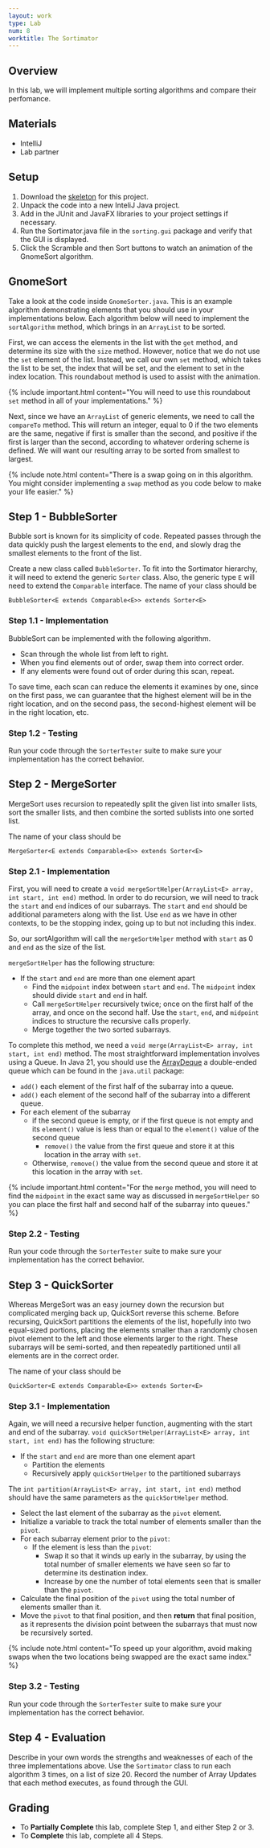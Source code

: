 ```yaml
---
layout: work
type: Lab
num: 8
worktitle: The Sortimator
---
```


## Overview

In this lab, we will implement multiple sorting algorithms and compare
their perfomance.

## Materials

-   IntelliJ
-   Lab partner

## Setup

1.  Download the [skeleton](../code/151sortimator.zip) for this project.
2.  Unpack the code into a new InteliJ Java project.
3.  Add in the JUnit and JavaFX libraries to your project settings if necessary.
4.  Run the Sortimator.java file in the `sorting.gui` package and verify
    that the GUI is displayed.
5.  Click the Scramble and then Sort buttons to watch an animation of
    the GnomeSort algorithm.

## GnomeSort

Take a look at the code inside `GnomeSorter.java`. This is an example
algorithm demonstrating elements that you should use in your
implementations below. Each algorithm below will need to implement the
`sortAlgorithm` method, which brings in an `ArrayList` to be sorted.

First, we can access the elements in the list with the `get` method, and
determine its size with the `size` method. However, notice that we do
not use the `set` element of the list. Instead, we call our own `set`
method, which takes the list to be set, the index that will be set, and
the element to set in the index location. This roundabout method is used
to assist with the animation.

{% include important.html content="You will need to use this
roundabout `set` method in all of
your implementations." %}

Next, since we have an `ArrayList` of generic elements, we need to call
the `compareTo` method. This will return an integer, equal to 0 if the
two elements are the same, negative if first is smaller than the second,
and positive if the first is larger than the second, according to
whatever ordering scheme is defined. We will want our resulting array to
be sorted from smallest to largest.

{% include note.html content="There is a swap going on in this algorithm. You might
consider implementing a `swap` method as you code below to make your life
easier." %}

<!--
## Step 1 - InsertionSorter

Your first sorting algorithm to implement is Insertion Sort. You will be
incrementally placing elements into a sorted array.

Create a new class called `InsertionSorter`. To fit into the Sortimator
hierarchy, it will need to extend the generic `Sorter` class. Also, the
generic type `E` will need to extend the `Comparable` interface. The
name of your class should be

`InsertionSorter<E extends Comparable<E>> extends Sorter<E>`

### Step 1.1 - Implementation

InsertionSort can be implemented with the following algorithm.

-   For each element in the list
    -   While the current element is smaller than the element to its left
        -   Swap them
        -   Move one element to the left, so that you keep following the current
            element down.

### Step 1.2 - Testing

Run your code through the `SorterTester` suite to make sure your
implementation has the correct behavior.

-->

## Step 1 - BubbleSorter

Bubble sort is known for its simplicity of code. Repeated passes through
the data quickly push the largest elements to the end, and slowly drag
the smallest elements to the front of the list.

Create a new class called `BubbleSorter`. To fit into the Sortimator
hierarchy, it will need to extend the generic `Sorter` class. Also, the
generic type `E` will need to extend the `Comparable` interface. The
name of your class should be

`BubbleSorter<E extends Comparable<E>> extends Sorter<E>`

### Step 1.1 - Implementation

BubbleSort can be implemented with the following algorithm.

* Scan through the whole list from left to right.
* When you find elements out of order, swap them into correct order.
* If any elements were found out of order during this scan, repeat.

To save time, each scan can reduce the elements it examines by one,
since on the first pass, we can guarantee that the highest element
will be in the right location, and on the second pass, the second-highest
element will be in the right location, etc.

### Step 1.2 - Testing

Run your code through the `SorterTester` suite to make sure your
implementation has the correct behavior.


## Step 2 - MergeSorter

MergeSort uses recursion to repeatedly split the given list into
smaller lists, sort the smaller lists, and then combine the sorted
sublists into one sorted list.

The name of your class should be

`MergeSorter<E extends Comparable<E>> extends Sorter<E>`

### Step 2.1 - Implementation

First, you will need to create a
`void mergeSortHelper(ArrayList<E> array, int start, int end)` method. In order to
do recursion, we will need to track the `start` and `end` indices of our
subarrays. The `start` and `end` should be additional parameters along with
the list. Use `end` as we have in other contexts, to be the stopping
index, going up to but not including this index.

So, our sortAlgorithm will call the `mergeSortHelper` method with
`start` as 0 and `end` as the size of the list.

`mergeSortHelper` has the following structure:

-   If the `start` and `end` are more than one element apart
    -   Find the `midpoint` index between `start` and `end`. The `midpoint`
        index should divide `start` and `end` in half.
    -   Call `mergeSortHelper` recursively twice; once on the first half
        of the array, and once on the second half. Use the `start`, `end`,
        and `midpoint` indices to structure the recursive calls properly.
    -   Merge together the two sorted subarrays.

To complete this method, we need a `void merge(ArrayList<E> array, int start, int end)` method.
The most straightforward implementation
involves using a Queue. In Java 21, you should use the [ArrayDeque](https://docs.oracle.com/en/java/javase/21/docs/api/java.base/java/util/ArrayDeque.html) a double-ended queue which can be found in the `java.util` package:

-   `add()` each element of the first half of the subarray into a queue.
-   `add()` each element of the second half of the subarray into a different
    queue.
-   For each element of the subarray
    -   if the second queue is empty, or if the first queue is not empty
        and its `element()` value is less than or equal to the `element()`
        value of the second queue
        -   `remove()` the value from the first queue and store it at this 
            location in the array with `set`.
    -   Otherwise, `remove()` the value from the second queue and store it
        at this location in the array with `set`.

{% include important.html content="For the `merge` method, you will need to find the
`midpoint` in the exact same way as discussed in  `mergeSortHelper` so you can
place the first half and second half of the subarray into queues." %}

### Step 2.2 - Testing

Run your code through the `SorterTester` suite to make sure your
implementation has the correct behavior.

## Step 3 - QuickSorter

Whereas MergeSort was an easy journey down the recursion but complicated
merging back up, QuickSort reverse this scheme. Before recursing,
QuickSort partitions the elements of the list, hopefully into two
equal-sized portions, placing the elements smaller than a randomly
chosen pivot element to the left and those elements larger to the right.
These subarrays will be semi-sorted, and then repeatedly partitioned
until all elements are in the correct order.

The name of your class should be

`QuickSorter<E extends Comparable<E>> extends Sorter<E>`

### Step 3.1 - Implementation

Again, we will need a recursive helper function, augmenting with the
start and end of the subarray. `void quickSortHelper(ArrayList<E> array, int start, int end)`
has the following structure:

-   If the `start` and `end` are more than one element apart
    -   Partition the elements
    -   Recursively apply `quickSortHelper` to the partitioned subarrays

The `int partition(ArrayList<E> array, int start, int end)` method should have the
same parameters as the `quickSortHelper` method.

-   Select the last element of the subarray as the `pivot` element.
-   Initialize a variable to track the total number of elements smaller
    than the `pivot`.
-   For each subarray element prior to the `pivot`:
    -   If the element is less than the `pivot`:
        -   Swap it so that it winds up early in the subarray, by using
            the total number of smaller elements we have seen so far to
            determine its destination index.
        -   Increase by one the number of total elements seen that is
            smaller than the `pivot`.
-   Calculate the final position of the `pivot` using the total number of
    elements smaller than it.
-   Move the `pivot` to that final position, and then **return** that final
    position, as it represents the division point between the subarrays
    that must now be recursively sorted.

{% include note.html content="To speed up your algorithm, avoid making swaps when the two locations
being swapped are the exact same index." %}

### Step 3.2 - Testing

Run your code through the `SorterTester` suite to make sure your
implementation has the correct behavior.

## Step 4 - Evaluation

Describe in your own words the strengths and weaknesses of each of the
three implementations above. Use the `Sortimator` class to run each
algorithm 3 times, on a list of size 20. Record the number of Array
Updates that each method executes, as found through the GUI.

## Grading

* To **Partially Complete** this lab, complete Step 1, and either Step 2 or 3.
* To **Complete** this lab, complete all 4 Steps.
